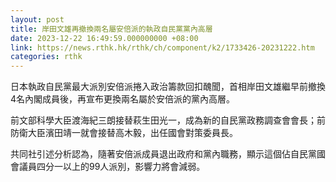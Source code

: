 ```yaml
---
layout: post
title: 岸田文雄再撤換兩名屬安倍派的執政自民黨黨內高層
date: 2023-12-22 16:49:59.000000000 +08:00
link: https://news.rthk.hk/rthk/ch/component/k2/1733426-20231222.htm
categories: rthk
---
```


日本執政自民黨最大派別安倍派捲入政治籌款回扣醜聞，首相岸田文雄繼早前撤換4名內閣成員後，再宣布更換兩名屬於安倍派的黨內高層。

前文部科學大臣渡海紀三朗接替萩生田光一，成為新的自民黨政務調查會會長；前防衛大臣濱田靖一就會接替高木毅，出任國會對策委員長。

共同社引述分析認為，隨著安倍派成員退出政府和黨內職務，顯示這個佔自民黨國會議員四分一以上的99人派別，影響力將會減弱。
